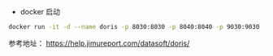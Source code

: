 
- docker 启动
```sh
docker run -it -d --name doris -p 8030:8030 -p 8040:8040 -p 9030:9030 -p 8048:8048 apache/doris:doris-all-in-one-2.1.0
```

参考地址： https://help.jimureport.com/datasoft/doris/

